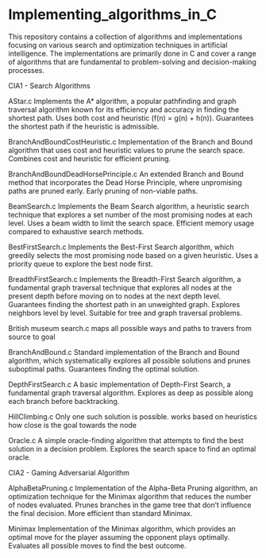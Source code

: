 # Implementing_algorithms_in_C
This repository contains a collection of algorithms and implementations focusing on various search and optimization techniques in artificial intelligence. The implementations are primarily done in C and cover a range of algorithms that are fundamental to problem-solving and decision-making processes.

CIA1 - Search Algorithms

AStar.c
Implements the A* algorithm, a popular pathfinding and graph traversal algorithm known for its efficiency and accuracy in finding the shortest path.
Uses both cost and heuristic (f(n) = g(n) + h(n)).
Guarantees the shortest path if the heuristic is admissible.

BranchAndBoundCostHeuristic.c
Implementation of the Branch and Bound algorithm that uses cost and heuristic values to prune the search space.
Combines cost and heuristic for efficient pruning.

BranchAndBoundDeadHorsePrinciple.c
An extended Branch and Bound method that incorporates the Dead Horse Principle, where unpromising paths are pruned early.
Early pruning of non-viable paths.

BeamSearch.c
Implements the Beam Search algorithm, a heuristic search technique that explores a set number of the most promising nodes at each level.
Uses a beam width to limit the search space.
Efficient memory usage compared to exhaustive search methods.

BestFirstSearch.c
Implements the Best-First Search algorithm, which greedily selects the most promising node based on a given heuristic.
Uses a priority queue to explore the best node first.

BreadthFirstSearch.c
Implements the Breadth-First Search algorithm, a fundamental graph traversal technique that explores all nodes at the present depth before moving on to nodes at the next depth level.
Guarantees finding the shortest path in an unweighted graph.
Explores neighbors level by level.
Suitable for tree and graph traversal problems.

British museum search.c
maps all possible ways and paths to travers from source to goal

BranchAndBound.c
Standard implementation of the Branch and Bound algorithm, which systematically explores all possible solutions and prunes suboptimal paths.
Guarantees finding the optimal solution.


DepthFirstSearch.c
A basic implementation of Depth-First Search, a fundamental graph traversal algorithm.
Explores as deep as possible along each branch before backtracking.

HillClimbing.c
Only one such solution is possible. works based on heuristics how close is the goal towards the node

Oracle.c
A simple oracle-finding algorithm that attempts to find the best solution in a decision problem.
Explores the search space to find an optimal oracle.


CIA2 - Gaming Adversarial Algorithm

AlphaBetaPruning.c
Implementation of the Alpha-Beta Pruning algorithm, an optimization technique for the Minimax algorithm that reduces the number of nodes evaluated.
Prunes branches in the game tree that don’t influence the final decision.
More efficient than standard Minimax.

Minimax
Implementation of the Minimax algorithm, which provides an optimal move for the player assuming the opponent plays optimally.
Evaluates all possible moves to find the best outcome.

